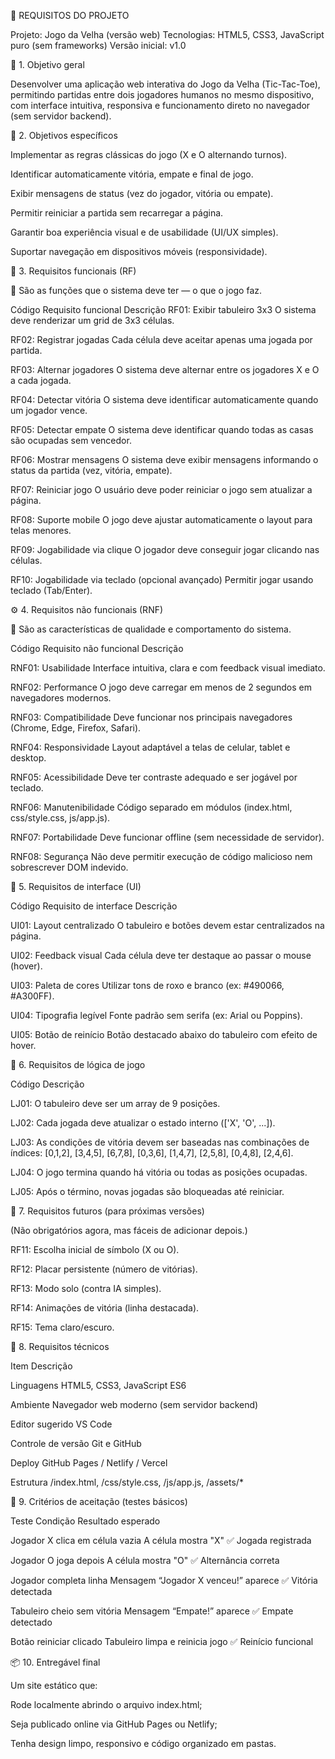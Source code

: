 🧾 REQUISITOS DO PROJETO

Projeto: Jogo da Velha (versão web)
Tecnologias: HTML5, CSS3, JavaScript puro (sem frameworks)
Versão inicial: v1.0

🎯 1. Objetivo geral

Desenvolver uma aplicação web interativa do Jogo da Velha (Tic-Tac-Toe), permitindo partidas entre dois jogadores humanos no mesmo dispositivo, com interface intuitiva, responsiva e funcionamento direto no navegador (sem servidor backend).

🧩 2. Objetivos específicos

Implementar as regras clássicas do jogo (X e O alternando turnos).

Identificar automaticamente vitória, empate e final de jogo.

Exibir mensagens de status (vez do jogador, vitória ou empate).

Permitir reiniciar a partida sem recarregar a página.

Garantir boa experiência visual e de usabilidade (UI/UX simples).

Suportar navegação em dispositivos móveis (responsividade).

🧱 3. Requisitos funcionais (RF)

🔹 São as funções que o sistema deve ter — o que o jogo faz.

Código	Requisito funcional	Descrição
RF01:	Exibir tabuleiro 3x3	O sistema deve renderizar um grid de 3x3 células.

RF02:	Registrar jogadas	Cada célula deve aceitar apenas uma jogada por partida.

RF03:	Alternar jogadores	O sistema deve alternar entre os jogadores X e O a cada jogada.

RF04:	Detectar vitória	O sistema deve identificar automaticamente quando um jogador vence.

RF05:	Detectar empate	O sistema deve identificar quando todas as casas são ocupadas sem vencedor.

RF06:	Mostrar mensagens	O sistema deve exibir mensagens informando o status da partida (vez, vitória, empate).

RF07:	Reiniciar jogo	O usuário deve poder reiniciar o jogo sem atualizar a página.

RF08:	Suporte mobile	O jogo deve ajustar automaticamente o layout para telas menores.

RF09:	Jogabilidade via clique	O jogador deve conseguir jogar clicando nas células.

RF10:	Jogabilidade via teclado (opcional avançado)	Permitir jogar usando teclado (Tab/Enter).

⚙️ 4. Requisitos não funcionais (RNF)

🔹 São as características de qualidade e comportamento do sistema.

Código	Requisito não funcional	Descrição

RNF01:	Usabilidade	Interface intuitiva, clara e com feedback visual imediato.

RNF02:	Performance	O jogo deve carregar em menos de 2 segundos em navegadores modernos.

RNF03:	Compatibilidade	Deve funcionar nos principais navegadores (Chrome, Edge, Firefox, Safari).
  
RNF04:	Responsividade	Layout adaptável a telas de celular, tablet e desktop.

RNF05:	Acessibilidade	Deve ter contraste adequado e ser jogável por teclado.

RNF06:	Manutenibilidade	Código separado em módulos (index.html, css/style.css, js/app.js).

RNF07:	Portabilidade	Deve funcionar offline (sem necessidade de servidor).

RNF08:	Segurança	Não deve permitir execução de código malicioso nem sobrescrever DOM indevido.

🎨 5. Requisitos de interface (UI)

Código	Requisito de interface	Descrição

UI01:	Layout centralizado	O tabuleiro e botões devem estar centralizados na página.

UI02:	Feedback visual	Cada célula deve ter destaque ao passar o mouse (hover).

UI03:	Paleta de cores	Utilizar tons de roxo e branco (ex: #490066, #A300FF).

UI04:	Tipografia legível	Fonte padrão sem serifa (ex: Arial ou Poppins).

UI05:	Botão de reinício	Botão destacado abaixo do tabuleiro com efeito de hover.

🧠 6. Requisitos de lógica de jogo

Código	Descrição

LJ01:	O tabuleiro deve ser um array de 9 posições.

LJ02:	Cada jogada deve atualizar o estado interno (['X', 'O', ...]).

LJ03:	As condições de vitória devem ser baseadas nas combinações de índices: [0,1,2], [3,4,5], [6,7,8], [0,3,6], [1,4,7], [2,5,8], [0,4,8], [2,4,6].

LJ04:	O jogo termina quando há vitória ou todas as posições ocupadas.

LJ05:	Após o término, novas jogadas são bloqueadas até reiniciar.

🧭 7. Requisitos futuros (para próximas versões)

(Não obrigatórios agora, mas fáceis de adicionar depois.)

RF11: Escolha inicial de símbolo (X ou O).

RF12: Placar persistente (número de vitórias).

RF13: Modo solo (contra IA simples).

RF14: Animações de vitória (linha destacada).

RF15: Tema claro/escuro.

🧰 8. Requisitos técnicos

Item	Descrição

Linguagens	HTML5, CSS3, JavaScript ES6

Ambiente	Navegador web moderno (sem servidor backend)

Editor sugerido	VS Code

Controle de versão	Git e GitHub

Deploy	GitHub Pages / Netlify / Vercel

Estrutura	/index.html, /css/style.css, /js/app.js, /assets/*

🧪 9. Critérios de aceitação (testes básicos)

Teste	Condição	Resultado esperado

Jogador X clica em célula vazia	A célula mostra "X"	✅ Jogada registrada

Jogador O joga depois	A célula mostra "O"	✅ Alternância correta

Jogador completa linha	Mensagem “Jogador X venceu!” aparece	✅ Vitória detectada

Tabuleiro cheio sem vitória	Mensagem “Empate!” aparece	✅ Empate detectado

Botão reiniciar clicado	Tabuleiro limpa e reinicia jogo	✅ Reinício funcional

📦 10. Entregável final

Um site estático que:

Rode localmente abrindo o arquivo index.html;

Seja publicado online via GitHub Pages ou Netlify;

Tenha design limpo, responsivo e código organizado em pastas.
